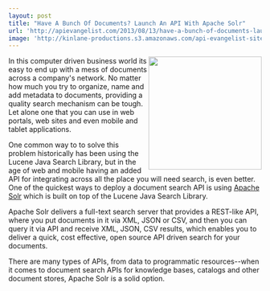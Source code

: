 ```yaml
---
layout: post
title: "Have A Bunch Of Documents? Launch An API With Apache Solr"
url: 'http://apievangelist.com/2013/08/13/have-a-bunch-of-documents-launch-an-api-with-apache-solr/'
image: 'http://kinlane-productions.s3.amazonaws.com/api-evangelist-site/blog/apache-solr-logo.png'
---
```


[<img class="c1" src="https://s3.amazonaws.com/kinlane-productions/api-evangelist/apache-solr/apache-solr-logo.png" alt="" width="225" align="right" />][1]

In this computer driven business world its easy to end up with a mess of documents across a company's network. No matter how much you try to organize, name and add metadata to documents, providing a quality search mechanism can be tough. Let alone one that you can use in web portals, web sites and even mobile and tablet applications.

One common way to to solve this problem historically has been using the Lucene Java Search Library, but in the age of web and mobile having an added API for integrating across all the place you will need search, is even better. One of the quickest ways to deploy a document search API is using [Apache Solr][1] which is built on top of the Lucene Java Search Library.

Apache Solr delivers a full-text search server that provides a REST-like API, where you put documents in it via XML, JSON or CSV, and then you can query it via API and receive XML, JSON, CSV results, which enables you to deliver a quick, cost effective, open source API driven search for your documents.

There are many types of APIs, from data to programmatic resources--when it comes to document search APIs for knowledge bases, catalogs and other document stores, Apache Solr is a solid option.

   [1]: http://lucene.apache.org/solr/
